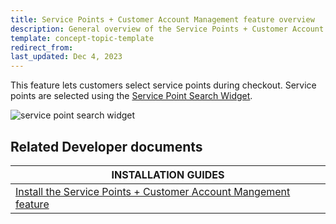 ```yaml
---
title: Service Points + Customer Account Management feature overview
description: General overview of the Service Points + Customer Account Management feature
template: concept-topic-template
redirect_from:
last_updated: Dec 4, 2023
---
```


This feature lets customers select service points during checkout. Service points are selected using the [Service Point Search Widget](/docs/pbc/all/service-point-management/{{page.version}}/unified-commerce/service-points-feature-overview.html#service-points-on-the-storefront).

![service point search widget](https://spryker.s3.eu-central-1.amazonaws.com/docs/pbc/all/service-point-management/unified-commerce/service-points-feature-overview.md/service-point-search.png)

## Related Developer documents

| INSTALLATION GUIDES |
| - |
| [Install the Service Points + Customer Account Mangement feature](/docs/pbc/all/service-point-management/{{page.version}}/unified-commerce/install-features/install-the-service-points-customer-account-management-feature.html) |
